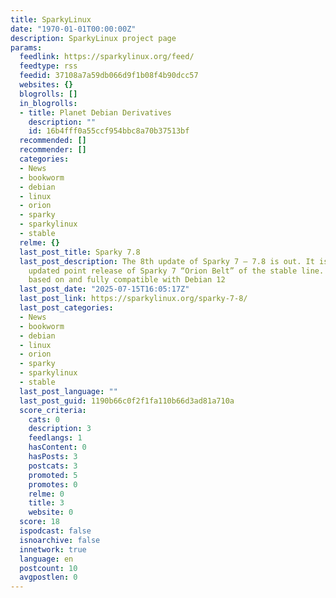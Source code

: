 ```yaml
---
title: SparkyLinux
date: "1970-01-01T00:00:00Z"
description: SparkyLinux project page
params:
  feedlink: https://sparkylinux.org/feed/
  feedtype: rss
  feedid: 37108a7a59db066d9f1b08f4b90dcc57
  websites: {}
  blogrolls: []
  in_blogrolls:
  - title: Planet Debian Derivatives
    description: ""
    id: 16b4fff0a55ccf954bbc8a70b37513bf
  recommended: []
  recommender: []
  categories:
  - News
  - bookworm
  - debian
  - linux
  - orion
  - sparky
  - sparkylinux
  - stable
  relme: {}
  last_post_title: Sparky 7.8
  last_post_description: The 8th update of Sparky 7 – 7.8 is out. It is a quarterly
    updated point release of Sparky 7 “Orion Belt” of the stable line. Sparky 7 is
    based on and fully compatible with Debian 12
  last_post_date: "2025-07-15T16:05:17Z"
  last_post_link: https://sparkylinux.org/sparky-7-8/
  last_post_categories:
  - News
  - bookworm
  - debian
  - linux
  - orion
  - sparky
  - sparkylinux
  - stable
  last_post_language: ""
  last_post_guid: 1190b66c0f2f1fa110b66d3ad81a710a
  score_criteria:
    cats: 0
    description: 3
    feedlangs: 1
    hasContent: 0
    hasPosts: 3
    postcats: 3
    promoted: 5
    promotes: 0
    relme: 0
    title: 3
    website: 0
  score: 18
  ispodcast: false
  isnoarchive: false
  innetwork: true
  language: en
  postcount: 10
  avgpostlen: 0
---
```

